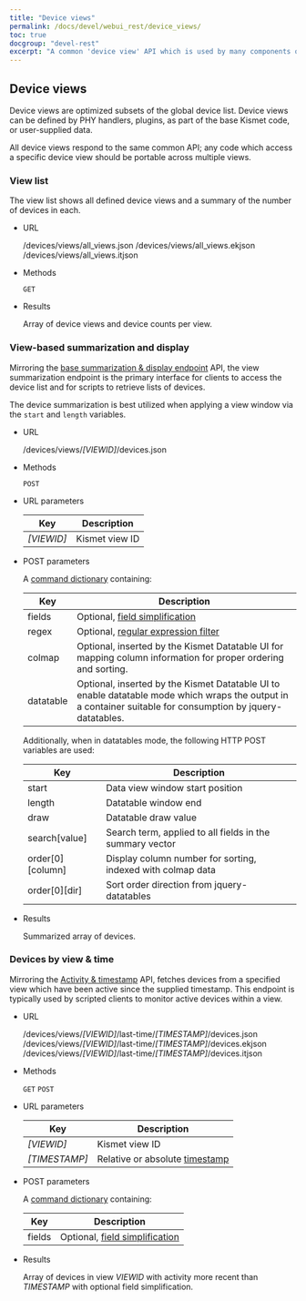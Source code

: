 ```yaml
---
title: "Device views"
permalink: /docs/devel/webui_rest/device_views/
toc: true
docgroup: "devel-rest"
excerpt: "A common 'device view' API which is used by many components of Kismet to present different views of the device data while retaining identical API calls."
---
```


## Device views

Device views are optimized subsets of the global device list.  Device views can be defined by PHY handlers, plugins, as part of the base Kismet code, or user-supplied data.

All device views respond to the same common API; any code which access a specific device view should be portable across multiple views.

### View list

The view list shows all defined device views and a summary of the number of devices in each.

* URL 

    /devices/views/all_views.json
    /devices/views/all_views.ekjson
    /devices/views/all_views.itjson

* Methods

    `GET`

* Results

    Array of device views and device counts per view.

### View-based summarization and display

Mirroring the [base summarization & display endpoint](/docs/devel/webui_rest/devices/#old-summarization--display) API, the view summarization endpoint is the primary interface for clients to access the device list and for scripts to retrieve lists of devices.

The device summarization is best utilized when applying a view window via the `start` and `length` variables.

* URL

    /devices/views/*[VIEWID]*/devices.json

* Methods

    `POST`

* URL parameters

    | Key        | Description    |
    | ---        | -----------    |
    | *[VIEWID]* | Kismet view ID |

* POST parameters

    A [command dictionary](/docs/devel/webui_rest/commands/) containing:

    | Key       | Description                                                                                                                                                 |
    | -------   | -----------------------------------------------------                                                                                                       |
    | fields    | Optional, [field simplification](/docs/devel/webui_rest/commands/#field-specifications)                                                                     |
    | regex     | Optional, [regular expression filter](/docs/devel/webui_rest/commands/#regex-filters)                                                                       |
    | colmap    | Optional, inserted by the Kismet Datatable UI for mapping column information for proper ordering and sorting.                                               |
    | datatable | Optional, inserted by the Kismet Datatable UI to enable datatable mode which wraps the output in a container suitable for consumption by jquery-datatables. |

    Additionally, when in datatables mode, the following HTTP POST variables are used:

    | Key                  | Description                                                 |
    | ---                  | ----                                                        |
    | start                | Data view window start position                             |
    | length               | Datatable window end                                        |
    | draw                 | Datatable draw value                                        |
    | search[value]        | Search term, applied to all fields in the summary vector    |
    | order\[0\]\[column\] | Display column number for sorting, indexed with colmap data |
    | order\[0\]\[dir\]    | Sort order direction from jquery-datatables                 |

* Results 

    Summarized array of devices.

### Devices by view & time

Mirroring the [Activity & timestamp](/docs/devel/webui_rest/devices/#activity--timestamp) API, fetches devices from a specified view which have been active since the supplied timestamp.  This endpoint is typically used by scripted clients to monitor active devices within a view.

* URL

    /devices/views/*[VIEWID]*/last-time/*[TIMESTAMP]*/devices.json
    /devices/views/*[VIEWID]*/last-time/*[TIMESTAMP]*/devices.ekjson
    /devices/views/*[VIEWID]*/last-time/*[TIMESTAMP]*/devices.itjson

* Methods

    `GET` `POST`

* URL parameters

    | Key           | Description                                                                  |
    | ---           | -----------                                                                  |
    | *[VIEWID]*    | Kismet view ID                                                               |
    | *[TIMESTAMP]* | Relative or absolute [timestamp](/docs/devel/webui_rest/commands/#timestamp) |

* POST parameters

    A [command dictionary](/docs/devel/webui_rest/commands/) containing:

    | Key    | Description                                                                             |
    | ---    | -----------                                                                             |
    | fields | Optional, [field simplification](/docs/devel/webui_rest/commands/#field-specifications) |

* Results

    Array of devices in view *VIEWID* with activity more recent than *TIMESTAMP* with optional field simplification.


